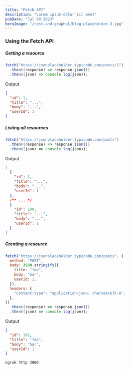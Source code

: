 ```yaml
---
title: "Fetch API"
description: "Lorem ipsum dolor sit amet"
pubDate: "Jul 08 2023"
heroImage: "/rest-and-graphql/blog-placeholder-3.jpg"
---
```


### Using the Fetch API

##### Getting a resource

```javascript
fetch("https://jsonplaceholder.typicode.com/posts/1")
  .then((response) => response.json())
  .then((json) => console.log(json));
```

Output

```json
{
  "id": 1,
  "title": "...",
  "body": "...",
  "userId": 1
}
```

##### Listing all resources

```javascript
fetch("https://jsonplaceholder.typicode.com/posts")
  .then((response) => response.json())
  .then((json) => console.log(json));
```

Output

```json
[
  {
    "id": 1,
    "title": "...",
    "body": "...",
    "userId": 1
  },
  /** ... */
  {
    "id": 100,
    "title": "...",
    "body": "...",
    "userId": 1
  }
]
```

##### Creating a resource

```javascript
fetch("https://jsonplaceholder.typicode.com/posts", {
  method: "POST",
  body: JSON.stringify({
    title: "foo",
    body: "bar",
    userId: 1,
  }),
  headers: {
    "Content-type": "application/json; charset=UTF-8",
  },
})
  .then((response) => response.json())
  .then((json) => console.log(json));
```

Output

```json
{
  "id": 101,
  "title": "foo",
  "body": "bar",
  "userId": 1
}
```

```bash
ngrok http 3000
```
